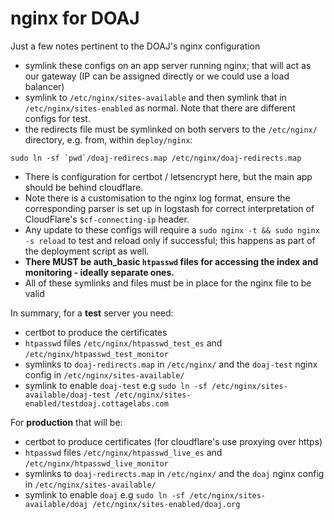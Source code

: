 # nginx for DOAJ

Just a few notes pertinent to the DOAJ's nginx configuration

* symlink these configs on an app server running nginx; that will act as our gateway (IP can be assigned directly or we could use a load balancer)
* symlink to `/etc/nginx/sites-available` and then symlink that in `/etc/nginx/sites-enabled` as normal. Note that there are different configs for test.
* the redirects file must be symlinked on both servers to the `/etc/nginx/` directory, e.g. from, within `deploy/nginx`:
```
sudo ln -sf `pwd`/doaj-redirecs.map /etc/nginx/doaj-redirects.map
```

* There is configuration for certbot / letsencrypt here, but the main app should be behind cloudflare.
* Note there is a customisation to the nginx log format, ensure the corresponding parser is set up in logstash for correct interpretation of CloudFlare's `$cf-connecting-ip` header.
* Any update to these configs will require a `sudo nginx -t && sudo nginx -s reload` to test and reload only if successful; this happens as part of the deployment script as well.
* **There __MUST__ be auth_basic `htpasswd` files for accessing the index and monitoring - ideally separate ones.**
* All of these symlinks and files must be in place for the nginx file to be valid

In summary, for a **test** server you need:
* certbot to produce the certificates
* `htpasswd` files `/etc/nginx/htpasswd_test_es` and `/etc/nginx/htpasswd_test_monitor`
* symlinks to `doaj-redirects.map` in `/etc/nginx/` and the `doaj-test` nginx config in `/etc/nginx/sites-available/`
* symlink to enable `doaj-test` e.g `sudo ln -sf /etc/nginx/sites-available/doaj-test /etc/nginx/sites-enabled/testdoaj.cottagelabs.com`

For **production** that will be:
* certbot to produce certificates (for cloudflare's use proxying over https)
* `htpasswd` files `/etc/nginx/htpasswd_live_es` and `/etc/nginx/htpasswd_live_monitor`
* symlinks to `doaj-redirects.map` in `/etc/nginx/` and the `doaj` nginx config in `/etc/nginx/sites-available/`
* symlink to enable `doaj` e.g `sudo ln -sf /etc/nginx/sites-available/doaj /etc/nginx/sites-enabled/doaj.org`
